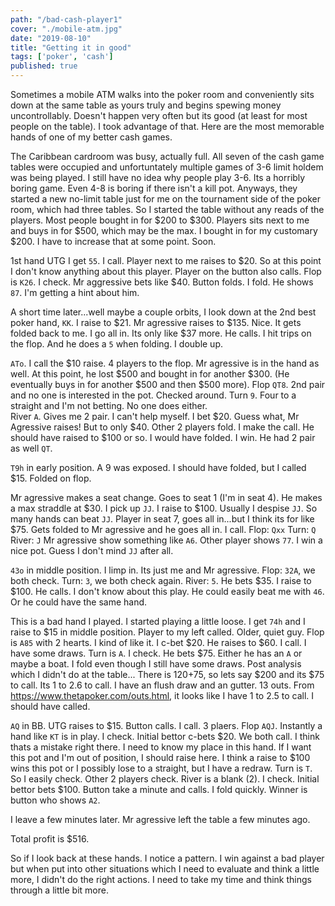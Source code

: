 ```yaml
---
path: "/bad-cash-player1"
cover: "./mobile-atm.jpg"
date: "2019-08-10"
title: "Getting it in good"
tags: ['poker', 'cash']
published: true
---
```


Sometimes a mobile ATM walks into the poker room and conveniently sits down at the same table as yours truly and begins spewing money
uncontrollably.  Doesn't happen very often but its good (at least for most people on the table).  I took advantage of that.
Here are the most memorable hands of one of my better cash games.

The Caribbean cardroom was busy, actually full.  All seven of the cash game tables were occupied and unfortuntately multiple games of 3-6
limit holdem was being played.  I still have no idea why people play 3-6.  Its a horribly boring game.  Even 4-8 is boring if there isn't a kill
pot.  Anyways, they started a new no-limit table just for me on the tournament side of the poker room, which had three tables.
So I started the table without any reads of the players.  Most people bought in for $200 to $300.  Players sits next to me and buys
in for $500, which may be the max.  I bought in for my customary $200.  I have to increase that at some point.  Soon.

1st hand UTG I get `55`.  I call.  Player next to me raises to $20. So at this point I don't know anything about this player.  Player
on the button also calls.  Flop is `K26`.  I check.  Mr aggressive bets like $40.  Button folds.  I fold.  He shows `87`.  I'm getting a
hint about him.

A short time later...well maybe a couple orbits, I look down at the 2nd best poker hand, `KK`.  I raise to $21.  Mr agressive raises
to $135.  Nice.  It gets folded back to me.  I go all in.  Its only like $37 more.  He calls. I hit trips on the flop.
And he does a `5` when folding.  I double up.

`ATo`.  I call the $10 raise. 4 players to the flop.  Mr agressive is in the hand as well.  At this point, he lost $500 and bought in for
another $300. (He eventually buys in for another $500 and then $500 more).
Flop `QT8`. 2nd pair and no one is interested in the pot. Checked around.
Turn `9`. Four to a straight and I'm not betting.  No one does either.  
River `A`.  Gives me 2 pair. I can't help myself.  I bet $20.  Guess what, Mr Agressive raises!  But to only $40. Other 2 players
fold.  I make the call.  He should have raised to $100 or so. I would have folded.
I win.  He had 2 pair as well `QT`.

`T9h` in early position. A 9 was exposed.  I should have folded, but I called $15.  Folded on flop.

Mr agressive makes a seat change. Goes to seat 1 (I'm in seat 4).  He makes a max straddle at $30.  I pick up `JJ`.  I raise to $100.
Usually I despise `JJ`.  So many hands can beat `JJ`.
Player in seat 7, goes all in...but I think its for like $75.  Gets folded to Mr agressive and he goes all in.  I call.
Flop: `Qxx`
Turn: `Q`
River: `J`
Mr agressive show something like `A6`.  Other player shows `77`.  I win a nice pot.  Guess I don't mind `JJ` after all.

`43o` in middle position.  I limp in.  Its just me and Mr agressive.
Flop: `32A`, we both check.
Turn: `3`, we both check again.
River: `5`.  He bets $35.  I raise to $100.  He calls.
I don't know about this play.  He could easily beat me with `46`.  Or he could have the same hand.

This is a bad hand I played.  I started playing a little loose.  I get `74h` and I raise to $15 in middle position.
Player to my left called. Older, quiet guy.  Flop is `A85` with 2 hearts. I kind of like it.  I c-bet $20.
He raises to $60.  I call.  I have some draws.  Turn is `A`.  I check. He bets $75.  Either he has an `A` or maybe
a boat.  I fold even though I still have some draws.  Post analysis which I didn't do at the table...
There is $120+$75, so lets say $200 and its $75 to call.
Its 1 to 2.6 to call. I have an flush draw and an gutter.  13 outs.  From https://www.thetapoker.com/outs.html, it looks
like I have 1 to 2.5 to call.  I should have called.

`AQ` in BB.  UTG raises to $15.  Button calls. I call.
3 plaers.  Flop `AQJ`.  Instantly a hand like `KT` is in play.  I check.
Initial bettor c-bets $20. We both call.
I think thats a mistake right there.  I need to know my place in this hand.  If I want this pot and I'm out of position, I
should raise here.  I think a raise to $100 wins this pot or I possibly lose to a straight, but I have a redraw.
Turn is `T`.  So I easily check.  Other 2 players check.  River is a blank (2).  I check.  Initial bettor bets $100.
Button take a minute and calls. I fold quickly.
Winner is button who shows `A2`.

I leave a few minutes later. Mr agressive left the table a few minutes ago.

Total profit is $516.

So if I look back at these hands. I notice a pattern. I win against a bad player but when put into other situations which I need
to evaluate and think a little more, I didn't do the right actions.  I need to take my time and think things through a little bit more.
